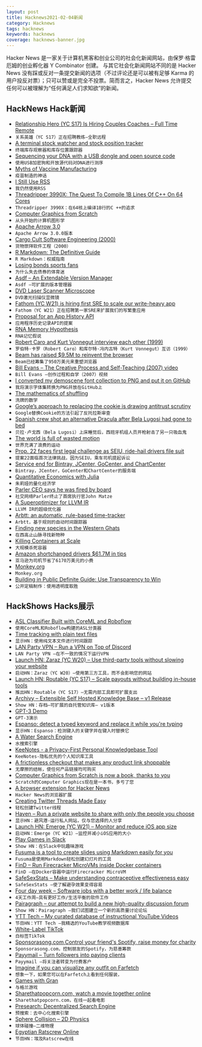 ```yaml
---
layout: post
title: Hacknews2021-02-04新闻
category: Hacknews
tags: hacknews
keywords: hacknews
coverage: hacknews-banner.jpg
---
```


Hacker News 是一家关于计算机黑客和创业公司的社会化新闻网站，由保罗·格雷厄姆的创业孵化器 Y Combinator 创建。
与其它社会化新闻网站不同的是 Hacker News 没有踩或反对一条提交新闻的选项（不过评论还是可以被有足够 Karma 的用户投反对票）；只可以赞或是完全不投票。简而言之，Hacker News 允许提交任何可以被理解为“任何满足人们求知欲”的新闻。

## HackNews Hack新闻


- [Relationship Hero (YC S17) Is Hiring Couples Coaches – Full Time Remote](https://relationshiphero.com/careers?role=coach)
- `关系英雄（YC S17）正在招聘教练–全职远程`
- [A terminal stock watcher and stock position tracker](https://github.com/achannarasappa/ticker)
- `终端库存观察器和库存位置跟踪器`
- [Sequencing your DNA with a USB dongle and open source code](https://stackoverflow.blog/2021/02/03/sequencing-your-dna-with-a-usb-dongle-and-open-source-code/)
- `使用USB加密狗和开放源代码对DNA进行测序`
- [Myths of Vaccine Manufacturing](https://blogs.sciencemag.org/pipeline/archives/2021/02/02/myths-of-vaccine-manufacturing)
- `疫苗制造的神话`
- [I Still Use RSS](https://atthis.link/blog/2021/rss.html)
- `我仍然使用RSS`
- [Threadripper 3990X: The Quest To Compile 1B Lines Of C++ On 64 Cores](https://blogs.embarcadero.com/threadripper-3990x-the-quest-to-compile-1-billion-lines-of-c-on-64-cores/)
- `Threadripper 3990X：在64核上编译1B行的C ++的追求`
- [Computer Graphics from Scratch](https://gabrielgambetta.com/computer-graphics-from-scratch/)
- `从头开始的计算机图形学`
- [Apache Arrow 3.0](https://arrow.apache.org/blog/2021/01/25/3.0.0-release/)
- `Apache Arrow 3.0.0版本`
- [Cargo Cult Software Engineering (2000)](https://stevemcconnell.com/articles/cargo-cult-software-engineering/)
- `货物崇拜软件工程（2000）`
- [R Markdown: The Definitive Guide](https://bookdown.org/yihui/rmarkdown/)
- `R Markdown：权威指南`
- [Losing bonds sports fans](https://www.sapiens.org/culture/football-fans/)
- `为什么失去债券的体育迷`
- [Asdf – An Extendable Version Manager](https://asdf-vm.com/)
- `Asdf –可扩展的版本管理器`
- [DVD Laser Scanner Microscope](https://www.gaudi.ch/GaudiLabs/?page_id=652)
- `DVD激光扫描仪显微镜`
- [Fathom (YC W21) is hiring first SRE to scale our write-heavy app](https://www.workatastartup.com/jobs/41480)
- `Fathom（YC W21）正在招聘第一家SRE来扩展我们的写繁重应用`
- [Proposal for an App History API](https://github.com/WICG/proposals/issues/20)
- `应用程序历史记录API的提案`
- [RNA Memory Hypothesis](https://scottlocklin.wordpress.com/2021/02/03/rna-memory-hypothesis/)
- `RNA记忆假说`
- [Robert Caro and Kurt Vonnegut interview each other (1999)](https://www.robertcaro.com/interview-with-kurt-vonnegut/)
- `罗伯特·卡罗（Robert Caro）和库尔特·冯内古特（Kurt Vonnegut）互访（1999）`
- [Beam has raised $9.5M to reinvent the browser](https://sifted.eu/articles/beam/)
- `Beam已经筹集了950万美元来重塑浏览器`
- [Bill Evans – The Creative Process and Self-Teaching (2007) video](https://www.youtube.com/watch?v=YEHWaGuurUk)
- `Bill Evans –创作过程和自学（2007）视频`
- [I converted my demoscene font collection to PNG and put it on GitHub](https://github.com/ianhan/BitmapFonts)
- `我将演示字体集转换为PNG并放在GitHub上`
- [The mathematics of shuffling](https://plus.maths.org/content/mathematics-shuffling)
- `洗牌的数学`
- [Google’s approach to replacing the cookie is drawing antitrust scrutiny](https://digiday.com/media/why-googles-approach-to-replacing-the-cookie-is-drawing-antitrust-scrutiny)
- `Google替换Cookie的方法引起了反托拉斯审查`
- [Spanish crew shot an alternative Dracula after Bela Lugosi had gone to bed](https://www.theguardian.com/film/2021/feb/03/they-came-at-night-how-a-spanish-crew-shot-an-alternative-dracula-after-bela-lugosi-had-gone-to-bed)
- `贝拉·卢戈西（Bela Lugosi）上床睡觉后，西班牙机组人员开枪射击了另一只吸血鬼`
- [The world is full of wasted motion](https://www.neelnanda.io/blog/mini-blog-post-22-the-8020-rule)
- `世界充满了浪费的运动`
- [Prop. 22 faces first legal challenge as SEIU, ride-hail drivers file suit](https://www.latimes.com/business/technology/story/2021-01-12/prop-22-faces-first-legal-challenge-from-ride-share-drivers-seiu)
- `提案22面临首次法律挑战，因为SEIU，乘车司机提起诉讼`
- [Service end for Bintray, JCenter, GoCenter, and ChartCenter](https://jfrog.com/blog/into-the-sunset-bintray-jcenter-gocenter-and-chartcenter/)
- `Bintray，JCenter，GoCenter和ChartCenter的服务端`
- [Quantitative Economics with Julia](https://julia.quantecon.org/index_toc.html)
- `朱莉娅的量化经济学`
- [Parler CEO says he was fired by board](https://www.reuters.com/article/ctech-us-parler-ceo-idCAKBN2A33B0-OCATC)
- `社交网络Parler终止了首席执行官John Matze`
- [A Superoptimizer for LLVM IR](https://github.com/google/souper)
- `LLVM IR的超级优化器`
- [Arbtt: an automatic, rule-based time-tracker](http://arbtt.nomeata.de/#what)
- `Arbtt，基于规则的自动时间跟踪器`
- [Finding new species in the Western Ghats](https://fiftytwo.in/story/succession/)
- `在西高止山脉寻找新物种`
- [Killing Containers at Scale](https://blog.repl.it/killing-containers-at-scale)
- `大规模杀死容器`
- [Amazon shortchanged drivers $61.7M in tips](https://www.washingtonpost.com/technology/2021/02/02/amazon-ftc-tip-settlement/)
- `亚马逊为司机节省了6170万美元的小费`
- [Monkey.org](https://monkey.org/)
- `Monkey.org`
- [Building in Public Definite Guide: Use Transparency to Win](https://kevoncheung.com/building-in-public)
- `公开定稿制作：使用透明度取胜`


## HackShows Hacks展示

- [ ASL Classifier Built with CoreML and Roboflow](https://github.com/narner/ASL-Classifier-Demo)
- `使用CoreML和Roboflow构建的ASL分类器`
- [ Time tracking with plain text files](https://github.com/jotaen/klog)
- `显示HN：使用纯文本文件进行时间跟踪`
- [ LAN Party VPN – Run a VPN on Top of Discord](https://github.com/gyf304/lpvpn)
- `LAN Party VPN –在不一致的情况下运行VPN`
- [Launch HN: Zaraz (YC W20) – Use third-party tools without slowing your website](item?id=26002657)
- `启动HN：Zaraz（YC W20）–使用第三方工具，而不会影响您的网站`
- [Launch HN: Routable (YC S17) – Scale payouts without building in-house tools](item?id=26004340)
- `推出HN：Routable（YC S17）–无需内部工具即可扩展支出`
- [ Archivy – Extensible Self Hosted Knowledge Base – v1 Release](https://archivy.github.io)
- `Show HN：存档–可扩展的自托管知识库– v1版本`
- [ GPT-3 Demo](https://gpt3demo.com/)
- `GPT-3演示`
- [ Espanso: detect a typed keyword and replace it while you're typing](https://espanso.org/)
- `显示HN：Espanso：检测键入的关键字并在键入时替换它`
- [ A Water Search Engine](https://findtap.com/)
- `水搜索引擎`
- [ KeeNotes - a Privacy-First Personal Knowledgebase Tool](https://github.com/keevol/keenotes-desktop)
- `KeeNotes-隐私优先的个人知识库工具`
- [ A frictionless checkout that makes any product link shoppable](https://heartface.co)
- `无摩擦的结帐，使任何产品链接均可购买`
- [ Computer Graphics from Scratch is now a book, thanks to you](https://nostarch.com/computer-graphics-scratch)
- `Scratch的Computer Graphics现在是一本书，多亏了您`
- [ A browser extension for Hacker News](https://github.com/djyde/hackernews-refinder)
- `Hacker News的浏览器扩展`
- [ Creating Twitter Threads Made Easy](https://threadmaker.co)
- `轻松创建Twitter线程`
- [ Haven – Run a private website to share with only the people you choose](https://havenweb.org/)
- `显示HN：避风港-运行私人网站，仅与您选择的人分享`
- [Launch HN: Emerge (YC W21) – Monitor and reduce iOS app size](item?id=26014180)
- `启动HN：Emerge（YC W21）–监控并减小iOS应用的大小`
- [ Play Games in Slack](https://bored.social/)
- `Show HN：在Slack中玩趣味游戏`
- [ Fusuma is a tool to create slides using Markdown easily for you](https://github.com/hiroppy/fusuma)
- `Fusuma是使用Markdown轻松创建幻灯片的工具`
- [ FinD – Run Firecracker MicroVMs inside Docker containers](https://github.com/anyfiddle/find)
- `FinD –在Docker容器中运行Firecracker MicroVM`
- [ SafeSexStats – Make understanding contraceptive effectiveness easy](https://safesexstats.com/)
- `SafeSexStats –使了解避孕效果变得容易`
- [ Four day week – Software jobs with a better work / life balance](https://www.fourdayweek.io/)
- `4天工作周–具有更好工作/生活平衡的软件工作`
- [ Pairagraph – our attempt to build a new high-quality discussion forum](http://pairagraph.com)
- `Show HN：Pairagraph –我们试图建立一个新的高质量讨论论坛`
- [ YTT Tech – My curated database of instructional YouTube Videos](https://ytt-tech.com)
- `节目HN：YTT Tech –我精选的YouTube教学视频数据库`
- [ White-Label TikTok](https://alvin5.com)
- `白标签TikTok`
- [ Sponsorasong.com,Control your friend's Spotify, raise money for charity](https://sponsorasong.com)
- `Sponsorasong.com，控制朋友的Spotify，为慈善筹款`
- [ Payymail – Turn followers into paying clients](https://payymail.com)
- `Payymail –将关注者转变为付费客户`
- [ Imagine if you can visualize any outfit on Farfetch](https://webdemo.tryoncloth.com)
- `想象一下，如果您可以在Farfetch上看到任何服装，`
- [ Games with Gran](https://www.gameswithgran.com/)
- `与格兰游戏`
- [ Sharethatpopcorn.com, watch a movie together online](https://www.sharethatpopcorn.com/)
- `Sharethatpopcorn.com，在线一起看电影`
- [ Presearch: Decentralized Search Engine](https://presearch.org)
- `预搜索：去中心化搜索引擎`
- [ Sphere Collision – 2D Physics](https://github.com/victorqribeiro/sphereCollision)
- `球体碰撞–二维物理`
- [ Egyptian Ratscrew Online](https://playcards.club)
- `节目HN：埃及Ratscrew在线`

